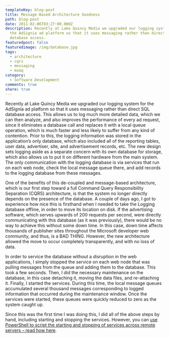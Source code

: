 ```yaml
---
templateKey: blog-post
title: Message-Based Architecture Goodness
path: blog-post
date: 2011-02-06T03:27:00.000Z
description: Recently at Lake Quincy Media we upgraded our logging system for
  the AdSignia ad platform so that it uses messaging rather than direct SQL
  database access.
featuredpost: false
featuredimage: /img/database.jpg
tags:
  - architecture
  - cqrs
  - messaging
  - msmq
category:
  - Software Development
comments: true
share: true
---
```

Recently at Lake Quincy Media we upgraded our logging system for the AdSignia ad platform so that it uses messaging rather than direct SQL database access. This allows us to log much more detailed data, which we can then analyze, and also improves the performance of every ad request, since it eliminates a database call and replaces it with a local queue operation, which is much faster and less likely to suffer from any kind of contention. Prior to this, the logging information was stored in the application’s only database, which also included all of the reporting tables, user data, advertiser, site, and advertisement records, etc. The new design sets logging aside as a separate concern with its own database for storage, which also allows us to put it on different hardware from the main system. The only communication with the logging database is via services that run on each web node, check the local message queue there, and add records to the logging database from these messages.

One of the benefits of this de-coupled and message-based architecture, which is our first step toward a full Command Query Responsibility Separation (CQRS) architecture, is that the system no longer directly depends on the presence of the database. A couple of days ago, I got to experience how nice this is firsthand when I needed to take the Logging database offline, in order to move its location on disk. If the advertising software, which serves upwards of 200 requests per second, were directly communicating with this database (as it was previously), there would be no way to achieve this without some down time. In this case, down time affects thousands of publisher sites throughout the Microsoft developer web community, and thus, is a BAD THING. However, the new architecture allowed the move to occur completely transparently, and with no loss of data.

In order to service the database without a disruption in the web applications, I simply stopped the service on each web node that was pulling messages from the queue and adding them to the database. This took a few seconds. Then, I did the necessary maintenance on the database, in this case detaching it, moving the data files, and re-attaching it. Finally, I started the services. During this time, the local message queues accumulated several thousand messages corresponding to logged information that occurred during the maintenance window. Once the services were started, these queues were quickly reduced to zero as the system caught up.

Since this was the first time I was doing this, I did all of the above steps by hand, including starting and stopping the services. However, you can [use PowerShell to script the starting and stopping of services across remote servers – read how here](/starting-and-stopping-services-on-remote-servers-using-powershell).